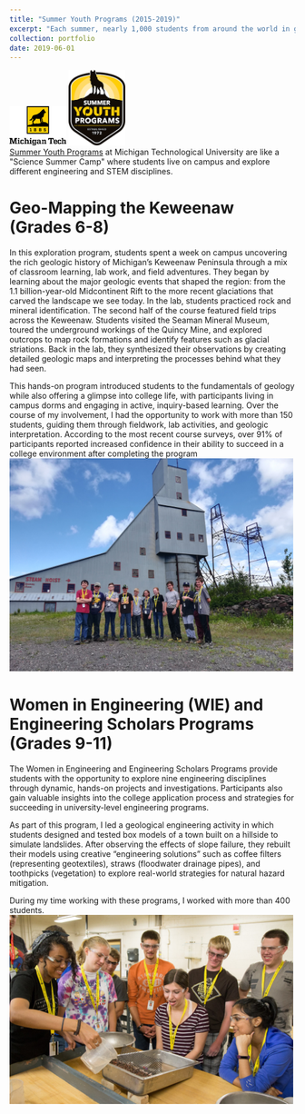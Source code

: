 ```yaml
---
title: "Summer Youth Programs (2015-2019)"
excerpt: "Each summer, nearly 1,000 students from around the world in grades 6-11 come to Michigan Technological University for week-long explorations of college and career opportunities.<br/><img src='/images/outreach/syp-trashcanvolcano.jpg' width='700'>"
collection: portfolio
date: 2019-06-01
---
```


<img src='/images/outreach/mtu.png' width='100'>     <img src='/images/outreach/syp.png' width='100'>
<br>
[Summer Youth Programs](https://www.mtu.edu/syp/) at Michigan Technological University are like a "Science Summer Camp" where students live on campus and explore different engineering and STEM disciplines.


Geo-Mapping the Keweenaw (Grades 6-8)
======
In this exploration program, students spent a week on campus uncovering the rich geologic history of Michigan’s Keweenaw Peninsula through a mix of classroom learning, lab work, and field adventures. They began by learning about the major geologic events that shaped the region: from the 1.1 billion-year-old Midcontinent Rift to the more recent glaciations that carved the landscape we see today. In the lab, students practiced rock and mineral identification. The second half of the course featured field trips across the Keweenaw. Students visited the Seaman Mineral Museum, toured the underground workings of the Quincy Mine, and explored outcrops to map rock formations and identify features such as glacial striations. Back in the lab, they synthesized their observations by creating detailed geologic maps and interpreting the processes behind what they had seen.

This hands-on program introduced students to the fundamentals of geology while also offering a glimpse into college life, with participants living in campus dorms and engaging in active, inquiry-based learning. Over the course of my involvement, I had the opportunity to work with more than 150 students, guiding them through fieldwork, lab activities, and geologic interpretation. According to the most recent course surveys, over 91% of participants reported increased confidence in their ability to succeed in a college environment after completing the program
<br><img src='/images/outreach/syp-quincy.jpg' width='500'>

Women in Engineering (WIE) and Engineering Scholars Programs (Grades 9-11)
======
The Women in Engineering and Engineering Scholars Programs provide students with the opportunity to explore nine engineering disciplines through dynamic, hands-on projects and investigations. Participants also gain valuable insights into the college application process and strategies for succeeding in university-level engineering programs.

As part of this program, I led a geological engineering activity in which students designed and tested box models of a town built on a hillside to simulate landslides. After observing the effects of slope failure, they rebuilt their models using creative “engineering solutions” such as coffee filters (representing geotextiles), straws (floodwater drainage pipes), and toothpicks (vegetation) to explore real-world strategies for natural hazard mitigation.

During my time working with these programs, I worked with more than 400 students.
<br><img src='/images/outreach/syp-landslide.jpg' width='500'>
